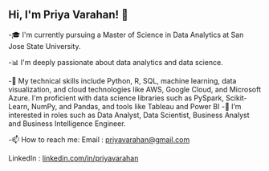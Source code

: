 ## Hi, I'm Priya Varahan! 👋
-🎓 I'm currently pursuing a Master of Science in Data Analytics at San Jose State University.

-📊 I'm deeply passionate about data analytics and data science.

-🔧 My technical skills include Python, R, SQL, machine learning, data visualization, and cloud technologies like AWS, Google Cloud, and Microsoft Azure. I'm proficient with data science libraries such as PySpark, Scikit-Learn, NumPy, and Pandas, and tools like Tableau and  Power BI
-👀 I’m interested in roles such as Data Analyst, Data Scientist, Business Analyst and Business Intelligence Engineer.

-📫 How to reach me:
Email : priyavarahan@gmail.com

LinkedIn : [linkedin.com/in/priyavarahan
](https://www.linkedin.com/in/priyavarahan/)
